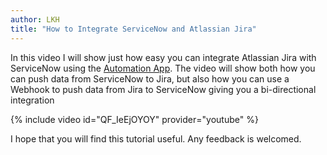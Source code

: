 ```yaml
---
author: LKH
title: "How to Integrate ServiceNow and Atlassian Jira"
---
```


In this video I will show just how easy you can integrate Atlassian Jira with ServiceNow using the [Automation App](/automation-app). The video will show both how you can push data from ServiceNow to Jira, but also how you can use a Webhook to push data from Jira to ServiceNow giving you a bi-directional integration

{% include video id="QF_IeEjOYOY" provider="youtube" %}

I hope that you will find this tutorial useful. Any feedback is welcomed.